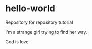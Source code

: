 # hello-world
Repository for repository tutorial 

I'm a strange girl trying to find her way.

God is love.

